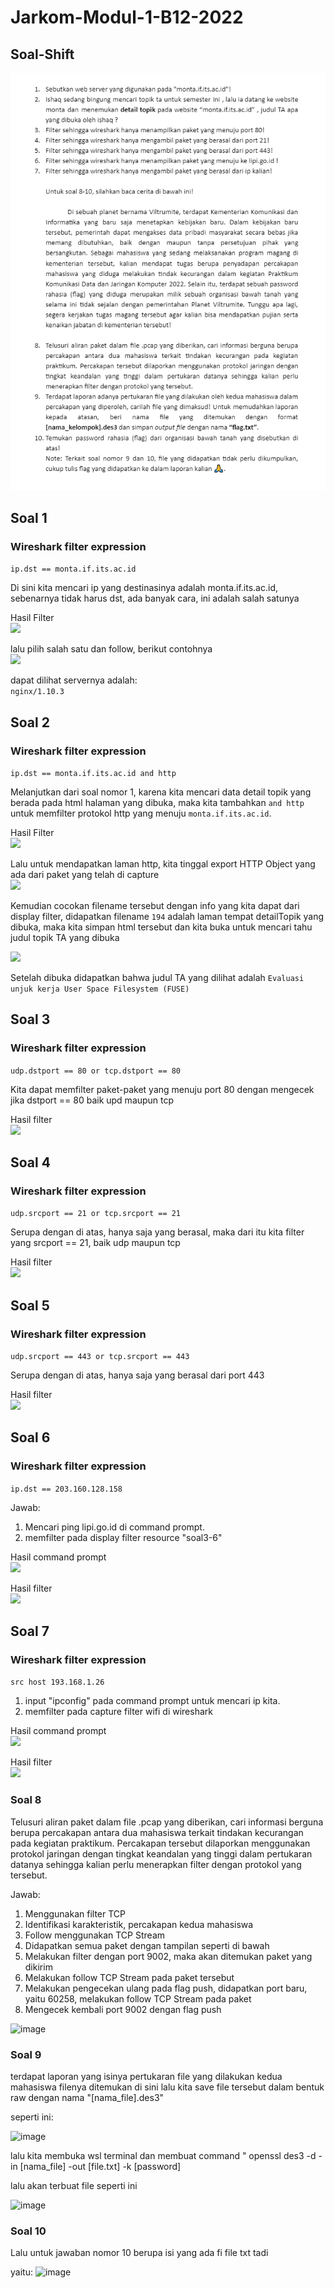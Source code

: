 # Jarkom-Modul-1-B12-2022

## Soal-Shift
![](.//images/FULLSOAL.png)

## Soal 1

### Wireshark filter expression
```ip.dst == monta.if.its.ac.id```

Di sini kita mencari ip yang destinasinya adalah monta.if.its.ac.id, sebenarnya tidak harus dst, ada banyak cara, ini adalah salah satunya<br>

Hasil Filter <br>
![](/images/Picture1.png)

lalu pilih salah satu dan follow, berikut contohnya <br>
![](/images/Picture2.png)

dapat dilihat servernya adalah:<br>
```nginx/1.10.3```

## Soal 2

### Wireshark filter expression
```ip.dst == monta.if.its.ac.id and http```

Melanjutkan dari soal nomor 1, karena kita mencari data detail topik yang berada pada html halaman yang dibuka, maka kita tambahkan ```and http``` untuk memfilter protokol http yang menuju ```monta.if.its.ac.id```. <br>

Hasil Filter<br>
![](/images/Picture3.png)

Lalu untuk mendapatkan laman http, kita tinggal export HTTP Object yang ada dari paket yang telah di capture <br>
![](/images/Picture4.png)

Kemudian cocokan filename tersebut dengan info yang kita dapat dari display filter, didapatkan filename ```194``` adalah laman tempat detailTopik yang dibuka, maka kita simpan html tersebut dan kita buka untuk mencari tahu judul topik TA yang dibuka<br>

![](/images/Picture5.png)

Setelah dibuka didapatkan bahwa judul TA yang dilihat adalah ```Evaluasi unjuk kerja User Space Filesystem (FUSE)```

## Soal 3

### Wireshark filter expression
```udp.dstport == 80 or tcp.dstport == 80```

Kita dapat memfilter paket-paket yang menuju port 80 dengan mengecek jika dstport == 80 baik upd maupun tcp<br>

Hasil filter<br>
![](/images/Picture6.png)

## Soal 4

### Wireshark filter expression
```udp.srcport == 21 or tcp.srcport == 21```

Serupa dengan di atas, hanya saja yang berasal, maka dari itu kita filter yang srcport == 21, baik udp maupun tcp<br>

Hasil filter<br>
![](/images/Picture7.png)

## Soal 5

### Wireshark filter expression
```udp.srcport == 443 or tcp.srcport == 443```

Serupa dengan di atas, hanya saja yang berasal dari port 443<br>

Hasil filter<br>
![](/images/Picture8.png)

## Soal 6

### Wireshark filter expression
```ip.dst == 203.160.128.158```

Jawab: 
1. Mencari ping lipi.go.id di command prompt.
2. memfilter pada display filter resource "soal3-6"

Hasil command prompt<br>
![](/images/Picture9.png)

Hasil filter<br>
![](/images/Picture10.png)

## Soal 7

### Wireshark filter expression
```src host 193.168.1.26```

1. input "ipconfig" pada command prompt untuk mencari ip kita.
2. memfilter pada capture filter wifi di wireshark

Hasil command prompt<br>
![](/images/Picture11.png)

Hasil filter<br>
![](/images/Picture12.png)

### Soal 8

Telusuri aliran paket dalam file .pcap yang diberikan, cari informasi berguna berupa percakapan antara dua mahasiswa terkait tindakan kecurangan pada kegiatan praktikum. Percakapan tersebut dilaporkan menggunakan protokol jaringan dengan tingkat keandalan yang tinggi dalam pertukaran datanya sehingga kalian perlu menerapkan filter dengan protokol yang tersebut.

Jawab:

1. Menggunakan filter TCP
2. Identifikasi karakteristik, percakapan kedua mahasiswa
3. Follow menggunakan TCP Stream
4. Didapatkan semua paket dengan tampilan seperti di bawah
5. Melakukan filter dengan port 9002, maka akan ditemukan paket yang dikirim
6. Melakukan follow TCP Stream pada paket tersebut
7. Melakukan pengecekan ulang pada flag push, didapatkan port baru, yaitu 60258, melakukan follow TCP Stream pada paket
8. Mengecek kembali port 9002 dengan flag push

![image](https://user-images.githubusercontent.com/73664125/192088822-56e0f1c7-4f7a-48c6-9142-c0f3501a8f0f.png)

### Soal 9
terdapat laporan yang isinya pertukaran file yang dilakukan kedua mahasiswa filenya ditemukan di sini lalu kita save file tersebut dalam bentuk raw dengan nama
"[nama_file].des3"

seperti ini:

![image](https://user-images.githubusercontent.com/73664125/192090384-745303b9-857e-4aab-aa4a-7448343b787d.png)

lalu kita membuka wsl terminal dan membuat command " openssl des3 -d -in [nama_file] -out [file.txt] -k [password]

lalu akan terbuat file seperti ini 

![image](https://user-images.githubusercontent.com/73664125/192090629-6a36a850-8b14-47b9-8f6f-4d5164f24180.png)

### Soal 10

Lalu untuk jawaban nomor 10 berupa isi yang ada fi file txt tadi

yaitu:
![image](https://user-images.githubusercontent.com/73664125/192092189-d0599007-1790-47b4-80e3-087c673838b7.png)

